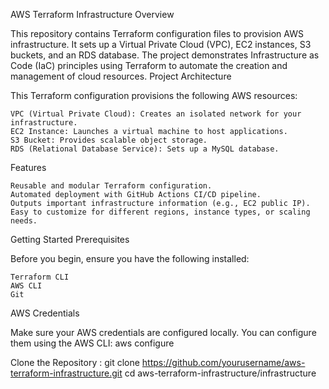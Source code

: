 AWS Terraform Infrastructure
Overview

This repository contains Terraform configuration files to provision AWS infrastructure. It sets up a Virtual Private Cloud (VPC), EC2 instances, S3 buckets, and an RDS database. The project demonstrates Infrastructure as Code (IaC) principles using Terraform to automate the creation and management of cloud resources.
Project Architecture

This Terraform configuration provisions the following AWS resources:

    VPC (Virtual Private Cloud): Creates an isolated network for your infrastructure.
    EC2 Instance: Launches a virtual machine to host applications.
    S3 Bucket: Provides scalable object storage.
    RDS (Relational Database Service): Sets up a MySQL database.

Features

    Reusable and modular Terraform configuration.
    Automated deployment with GitHub Actions CI/CD pipeline.
    Outputs important infrastructure information (e.g., EC2 public IP).
    Easy to customize for different regions, instance types, or scaling needs.


Getting Started
Prerequisites

Before you begin, ensure you have the following installed:

    Terraform CLI
    AWS CLI
    Git

AWS Credentials

Make sure your AWS credentials are configured locally. You can configure them using the AWS CLI:
aws configure

Clone the Repository :
git clone https://github.com/yourusername/aws-terraform-infrastructure.git
cd aws-terraform-infrastructure/infrastructure

